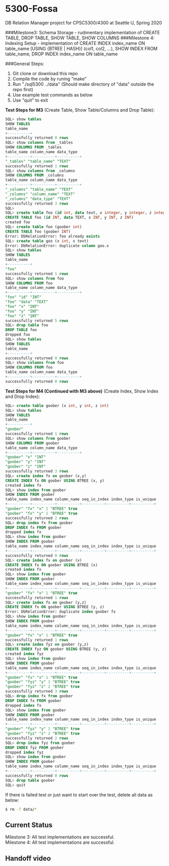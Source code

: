 # 5300-Fossa
DB Relation Manager project for CPSC5300/4300 at Seattle U, Spring 2020

###Milestone3: 
Schema Storage - rudimentary implementation of CREATE TABLE, DROP TABLE, SHOW TABLE, SHOW COLUMNS 
###Milestone 4: 
Indexing Setup - implementation of CREATE INDEX index_name ON table_name [USING {BTREE | HASH}] (col1, col2, ...), SHOW INDEX FROM table_name, DROP INDEX index_name ON table_name

###General Steps:
1. Git clone or download this repo
2. Compile the code by runing "make"
3. Run "./sql5300 ../data" (Should make directory of "data" outside the repo first)
4. Use example test commands as below
5. Use "quit" to exit

**Test Steps for M3** (Create Table, Show Table/Columns and Drop Table):
```sql
SQL> show tables
SHOW TABLES
table_name 
+----------+
successfully returned 0 rows
SQL> show columns from _tables
SHOW COLUMNS FROM _tables
table_name column_name data_type 
+----------+----------+----------+
"_tables" "table_name" "TEXT" 
successfully returned 1 rows
SQL> show columns from _columns
SHOW COLUMNS FROM _columns
table_name column_name data_type 
+----------+----------+----------+
"_columns" "table_name" "TEXT" 
"_columns" "column_name" "TEXT" 
"_columns" "data_type" "TEXT" 
successfully returned 3 rows
SQL> 
SQL> create table foo (id int, data text, x integer, y integer, z integer)
CREATE TABLE foo (id INT, data TEXT, x INT, y INT, z INT)
created foo
SQL> create table foo (goober int)
CREATE TABLE foo (goober INT)
Error: DbRelationError: foo already exists
SQL> create table goo (x int, x text)
Error: DbRelationError: duplicate column goo.x
SQL> show tables
SHOW TABLES
table_name 
+----------+
"foo" 
successfully returned 1 rows
SQL> show columns from foo
SHOW COLUMNS FROM foo
table_name column_name data_type 
+----------+----------+----------+
"foo" "id" "INT" 
"foo" "data" "TEXT" 
"foo" "x" "INT" 
"foo" "y" "INT" 
"foo" "z" "INT" 
successfully returned 5 rows
SQL> drop table foo
DROP TABLE foo
dropped foo
SQL> show tables
SHOW TABLES
table_name 
+----------+
successfully returned 0 rows
SQL> show columns from foo
SHOW COLUMNS FROM foo
table_name column_name data_type 
+----------+----------+----------+
successfully returned 0 rows
```

**Test Steps for M4 (Continued with M3 above)** (Create Index, Show Index and Drop Index):
```sql
SQL> create table goober (x int, y int, z int)
SQL> show tables
SHOW TABLES
table_name 
+----------+
"goober" 
successfully returned 1 rows
SQL> show columns from goober
SHOW COLUMNS FROM goober
table_name column_name data_type 
+----------+----------+----------+
"goober" "x" "INT" 
"goober" "y" "INT" 
"goober" "z" "INT" 
successfully returned 3 rows
SQL> create index fx on goober (x,y)
CREATE INDEX fx ON goober USING BTREE (x, y)
created index fx
SQL> show index from goober
SHOW INDEX FROM goober
table_name index_name column_name seq_in_index index_type is_unique 
+----------+----------+----------+----------+----------+----------+
"goober" "fx" "x" 1 "BTREE" true 
"goober" "fx" "y" 2 "BTREE" true 
successfully returned 2 rows
SQL> drop index fx from goober
DROP INDEX fx FROM goober
dropped index fx
SQL> show index from goober
SHOW INDEX FROM goober
table_name index_name column_name seq_in_index index_type is_unique 
+----------+----------+----------+----------+----------+----------+
successfully returned 0 rows
SQL> create index fx on goober (x)
CREATE INDEX fx ON goober USING BTREE (x)
created index fx
SQL> show index from goober
SHOW INDEX FROM goober
table_name index_name column_name seq_in_index index_type is_unique 
+----------+----------+----------+----------+----------+----------+
"goober" "fx" "x" 1 "BTREE" true 
successfully returned 1 rows
SQL> create index fx on goober (y,z)
CREATE INDEX fx ON goober USING BTREE (y, z)
Error: DbRelationError: duplicate index goober fx
SQL> show index from goober
SHOW INDEX FROM goober
table_name index_name column_name seq_in_index index_type is_unique 
+----------+----------+----------+----------+----------+----------+
"goober" "fx" "x" 1 "BTREE" true 
successfully returned 1 rows
SQL> create index fyz on goober (y,z)
CREATE INDEX fyz ON goober USING BTREE (y, z)
created index fyz
SQL> show index from goober
SHOW INDEX FROM goober
table_name index_name column_name seq_in_index index_type is_unique 
+----------+----------+----------+----------+----------+----------+
"goober" "fx" "x" 1 "BTREE" true 
"goober" "fyz" "y" 1 "BTREE" true 
"goober" "fyz" "z" 2 "BTREE" true 
successfully returned 3 rows
SQL> drop index fx from goober
DROP INDEX fx FROM goober
dropped index fx
SQL> show index from goober
SHOW INDEX FROM goober
table_name index_name column_name seq_in_index index_type is_unique 
+----------+----------+----------+----------+----------+----------+
"goober" "fyz" "y" 1 "BTREE" true 
"goober" "fyz" "z" 2 "BTREE" true 
successfully returned 2 rows
SQL> drop index fyz from goober
DROP INDEX fyz FROM goober
dropped index fyz
SQL> show index from goober
SHOW INDEX FROM goober
table_name index_name column_name seq_in_index index_type is_unique 
+----------+----------+----------+----------+----------+----------+
successfully returned 0 rows
SQL> drop table goober
SQL> quit
```

If there is failed test or just want to start over the test, delete all data as below:
```sh
$ rm -f data/*
``` 

## Current Status
Milestone 3: All test implementations are successful. </br>
Milestone 4: All test implementations are successful. </br>

## Handoff video
